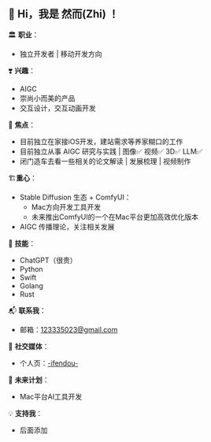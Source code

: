 <!---
- 👋 Hi, I’m Zhi ,
- 👀 I’m interested in AI
- 🌱 I’m currently Working on iOS，Android
- 💞️ I’m looking to collaborate on ...
- 📫 How to reach me ...


ZHO-ZHO-ZHO/ZHO-ZHO-ZHO is a ✨ special ✨ repository because its `README.md` (this file) appears on your GitHub profile.
You can click the Preview link to take a look at your changes.
--->


## 👋 Hi，我是 然而(Zhi) ！

<!---
精简版
--->
🏛️ **职业**：
- 独立开发者 | 移动开发方向

❣️ **兴趣**：
- AIGC
- 崇尚小而美的产品
- 交互设计，交互动画开发

🤖 **焦点**：
- 目前独立在家接iOS开发，建站需求等养家糊口的工作
- 目前独立从事 AIGC 研究与实践 | 图像✅ 视频✅ 3D✅ LLM✅
- 闭门造车去看一些相关的论文解读 | 发展梳理 | 视频制作

🏗️**重心**：
- Stable Diffusion 生态 + ComfyUI：
    - Mac方向开发工具开发
    - 未来推出ComfyUI的一个在Mac平台更加高效优化版本
- AIGC 传播理论，关注相关发展

🌟 **技能**：
- ChatGPT（很贵）
- Python
- Swift
- Golang
- Rust


📬 **联系我**：
- 邮箱：123335023@gmail.com

🔗 **社交媒体**：
- 个人页：[-ifendou-](https://ifendou.xyz)

📅 **未来计划**：
- Mac平台AI工具开发

💡 **支持我**：
- 后面添加


